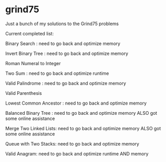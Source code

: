 # grind75
Just a bunch of my solutions to the Grind75 problems

Current completed list:

Binary Search : need to go back and optimize memory

Invert Binary Tree : need to go back and optimize memory

Roman Numeral to Integer

Two Sum : need to go back and optimize runtime

Valid Palindrome : need to go back and optimize memory

Valid Parenthesis

Lowest Common Ancestor : need to go back and optimize memory

Balanced Binary Tree : need to go back and optimize memory ALSO got some online assistance 

Merge Two Linked Lists: need to go back and optimize memory ALSO got some online assistance

Queue with Two Stacks: need to go back and optimize memory

Valid Anagram: need to go back and optimize runtime AND memory
